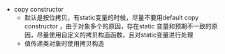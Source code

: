 + copy constructor
    + 默认是按位拷贝，有static变量的时候，尽量不要用default copy constructor ，由于对象多个的原因，存在static 变量和预期不一致的原因，尽量使用自定义的拷贝构造函数，且对static变量进行处理
    + 值传递类对象时使用拷贝构造